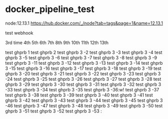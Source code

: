 # docker_pipeline_test

node:12.13.1
https://hub.docker.com/_/node?tab=tags&page=1&name=12.13.1

test webhook



3rd time
4th
5th
6th
7th
8th
9th
10th
11th
12th
13th

test ghprb 1
test ghprb 2
test ghprb 3 -2
test ghprb 3 -3
test ghprb 3 -4
test ghprb 3 -5
test ghprb 3 -6
test ghprb 3 -7
test ghprb 3 -8
test ghprb 3 -9
test ghprb 3 -11
test ghprb 3 -12
test ghprb 3 -13
test ghprb 3 -14
test ghprb 3 -15
test ghprb 3 -16
test ghprb 3 -17
test ghprb 3 -18
test ghprb 3 -19
test ghprb 3 -20
test ghprb 3 -21
test ghprb 3 -22
test ghprb 3 -23
test ghprb 3 -24
test ghprb 3 -25
test ghprb 3 -26
test ghprb 3 -27
test ghprb 3 -28
test ghprb 3 -29
test ghprb 3 -30
test ghprb 3 -31
test ghprb 3 -32
test ghprb 3 -33
test ghprb 3 -34
test ghprb 3 -35
test ghprb 3 -36:w!
test ghprb 3 -37
test ghprb 3 -38
test ghprb 3 -39
test ghprb 3 -40
test ghprb 3 -41
test ghprb 3 -42
test ghprb 3 -43
test ghprb 3 -44
test ghprb 3 -45
test ghprb 3 -46
test ghprb 3 -47
test ghprb 3 -48
test ghprb 3 -49
test ghprb 3 -50
test ghprb 3 -51
test ghprb 3 -52
test ghprb 3 -53
:
